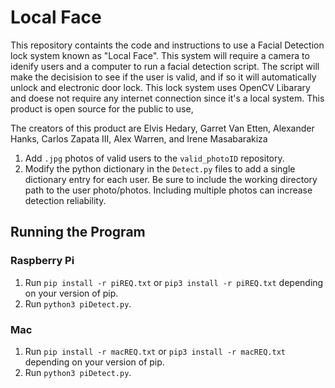 # Local Face
This repository containts the code and instructions to use a Facial Detection lock system known as "Local Face". This system will require a camera to idenify users and a computer to run a facial detection script. The script will make the decisision to see if the user is valid, and if so it will automatically unlock and electronic door lock. This lock system uses OpenCV Libarary and doese not require any internet connection since it's a local system. This product is open source for the public to use,

The creators of this product are Elvis Hedary, Garret Van Etten, Alexander Hanks, Carlos Zapata III, Alex Warren, and Irene Masabarakiza

1. Add `.jpg` photos of valid users to the `valid_photoID` repository.
2. Modify the python dictionary in the `Detect.py` files to add a single dictionary entry for each user. Be sure to include the working directory path to the user photo/photos. Including multiple photos can increase detection reliability.

## Running the Program

### Raspberry Pi

1. Run `pip install -r piREQ.txt` or `pip3 install -r piREQ.txt` depending on your version of pip.
2. Run `python3 piDetect.py`.

### Mac

1. Run `pip install -r macREQ.txt` or `pip3 install -r macREQ.txt` depending on your version of pip.
2. Run `python3 piDetect.py`.
